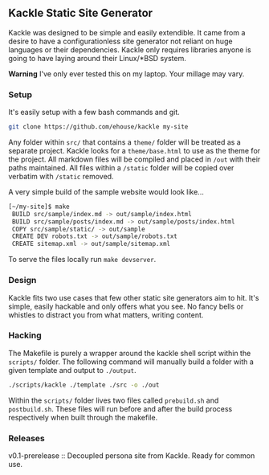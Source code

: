 ## Kackle Static Site Generator

Kackle was designed to be simple and easily extendible. It came from a desire to
have a configurationless site generator not reliant on huge languages or their
dependencies. Kackle only requires libraries anyone is going to have laying
around their Linux/\*BSD system.

**Warning** I've only ever tested this on my laptop. Your millage may vary.

### Setup

It's easily setup with a few bash commands and git.

``` bash
git clone https://github.com/ehouse/kackle my-site
```

Any folder within `src/` that contains a `theme/` folder will be treated as a
separate project. Kackle looks for a `theme/base.html` to use as the theme for
the project. All markdown files will be compiled and placed in `/out` with their
paths maintained. All files within a `/static` folder will be copied over
verbatim with `/static` removed.

A very simple build of the sample website would look like...

``` bash
[~/my-site]$ make
 BUILD src/sample/index.md -> out/sample/index.html
 BUILD src/sample/posts/index.md -> out/sample/posts/index.html
 COPY src/sample/static/ -> out/sample
 CREATE DEV robots.txt -> out/sample/robots.txt
 CREATE sitemap.xml -> out/sample/sitemap.xml
```

To serve the files locally run `make devserver`. 

### Design

Kackle fits two use cases that few other static site generators aim to hit. It's
simple, easily hackable and only offers what you see. No fancy bells or
whistles to distract you from what matters, writing content.

### Hacking

The Makefile is purely a wrapper around the kackle shell script within the
`scripts/` folder. The following command will manually build a folder with a given
template and output to `./output`.

``` bash
./scripts/kackle ./template ./src -o ./out
```

Within the `scripts/` folder lives two files called `prebuild.sh` and
`postbuild.sh`. These files will run before and after the build process
respectively when built through the makefile.

### Releases
v0.1-prerelease :: Decoupled persona site from Kackle. Ready for common use.
